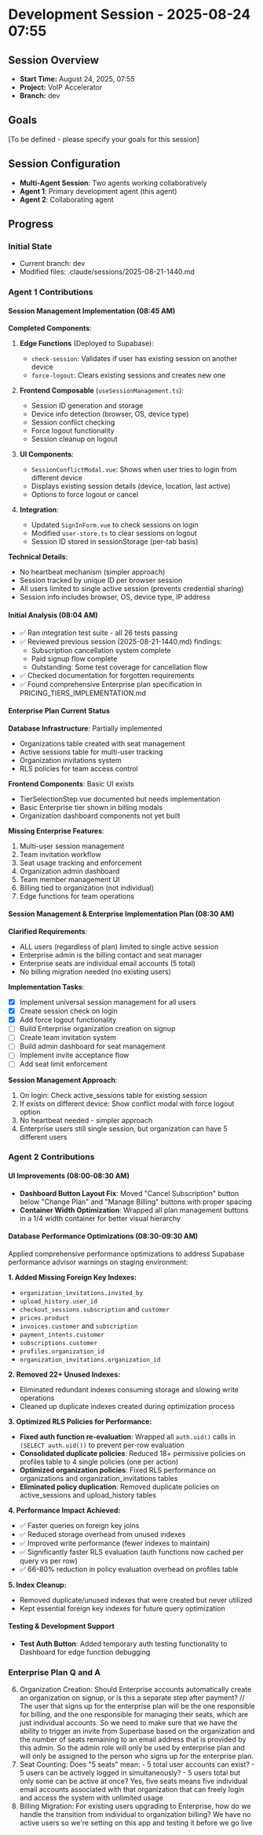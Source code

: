 # Development Session - 2025-08-24 07:55

## Session Overview
- **Start Time:** August 24, 2025, 07:55
- **Project:** VoIP Accelerator
- **Branch:** dev

## Goals
[To be defined - please specify your goals for this session]

## Session Configuration
- **Multi-Agent Session**: Two agents working collaboratively
- **Agent 1**: Primary development agent (this agent)
- **Agent 2**: Collaborating agent

## Progress

### Initial State
- Current branch: dev
- Modified files: .claude/sessions/2025-08-21-1440.md

### Agent 1 Contributions

#### Session Management Implementation (08:45 AM)

**Completed Components**:

1. **Edge Functions** (Deployed to Supabase):
   - `check-session`: Validates if user has existing session on another device
   - `force-logout`: Clears existing sessions and creates new one

2. **Frontend Composable** (`useSessionManagement.ts`):
   - Session ID generation and storage
   - Device info detection (browser, OS, device type)
   - Session conflict checking
   - Force logout functionality
   - Session cleanup on logout

3. **UI Components**:
   - `SessionConflictModal.vue`: Shows when user tries to login from different device
   - Displays existing session details (device, location, last active)
   - Options to force logout or cancel

4. **Integration**:
   - Updated `SignInForm.vue` to check sessions on login
   - Modified `user-store.ts` to clear sessions on logout
   - Session ID stored in sessionStorage (per-tab basis)

**Technical Details**:
- No heartbeat mechanism (simpler approach)
- Session tracked by unique ID per browser session
- All users limited to single active session (prevents credential sharing)
- Session info includes browser, OS, device type, IP address

#### Initial Analysis (08:04 AM)
- ✅ Ran integration test suite - all 26 tests passing
- ✅ Reviewed previous session (2025-08-21-1440.md) findings:
  - Subscription cancellation system complete
  - Paid signup flow complete
  - Outstanding: Some test coverage for cancellation flow
- ✅ Checked documentation for forgotten requirements
- ✅ Found comprehensive Enterprise plan specification in PRICING_TIERS_IMPLEMENTATION.md

#### Enterprise Plan Current Status
**Database Infrastructure**: Partially implemented
- Organizations table created with seat management
- Active sessions table for multi-user tracking
- Organization invitations system
- RLS policies for team access control

**Frontend Components**: Basic UI exists
- TierSelectionStep.vue documented but needs implementation
- Basic Enterprise tier shown in billing modals
- Organization dashboard components not yet built

**Missing Enterprise Features**:
1. Multi-user session management
2. Team invitation workflow
3. Seat usage tracking and enforcement
4. Organization admin dashboard
5. Team member management UI
6. Billing tied to organization (not individual)
7. Edge functions for team operations

#### Session Management & Enterprise Implementation Plan (08:30 AM)

**Clarified Requirements**:
- ALL users (regardless of plan) limited to single active session
- Enterprise admin is the billing contact and seat manager
- Enterprise seats are individual email accounts (5 total)
- No billing migration needed (no existing users)

**Implementation Tasks**:
- [x] Implement universal session management for all users
- [x] Create session check on login
- [x] Add force logout functionality
- [ ] Build Enterprise organization creation on signup
- [ ] Create team invitation system
- [ ] Build admin dashboard for seat management
- [ ] Implement invite acceptance flow
- [ ] Add seat limit enforcement

**Session Management Approach**:
1. On login: Check active_sessions table for existing session
2. If exists on different device: Show conflict modal with force logout option
3. No heartbeat needed - simpler approach
4. Enterprise users still single session, but organization can have 5 different users

### Agent 2 Contributions

#### UI Improvements (08:00-08:30 AM)
- **Dashboard Button Layout Fix**: Moved "Cancel Subscription" button below "Change Plan" and "Manage Billing" buttons with proper spacing
- **Container Width Optimization**: Wrapped all plan management buttons in a 1/4 width container for better visual hierarchy

#### Database Performance Optimizations (08:30-09:30 AM) 
Applied comprehensive performance optimizations to address Supabase performance advisor warnings on staging environment:

**1. Added Missing Foreign Key Indexes:**
- `organization_invitations.invited_by`
- `upload_history.user_id` 
- `checkout_sessions.subscription` and `customer`
- `prices.product`
- `invoices.customer` and `subscription`
- `payment_intents.customer`
- `subscriptions.customer`
- `profiles.organization_id`
- `organization_invitations.organization_id`

**2. Removed 22+ Unused Indexes:**
- Eliminated redundant indexes consuming storage and slowing write operations
- Cleaned up duplicate indexes created during optimization process

**3. Optimized RLS Policies for Performance:**
- **Fixed auth function re-evaluation**: Wrapped all `auth.uid()` calls in `(SELECT auth.uid())` to prevent per-row evaluation
- **Consolidated duplicate policies**: Reduced 18+ permissive policies on profiles table to 4 single policies (one per action)
- **Optimized organization policies**: Fixed RLS performance on organizations and organization_invitations tables
- **Eliminated policy duplication**: Removed duplicate policies on active_sessions and upload_history tables

**4. Performance Impact Achieved:**
- ✅ Faster queries on foreign key joins
- ✅ Reduced storage overhead from unused indexes  
- ✅ Improved write performance (fewer indexes to maintain)
- ✅ Significantly faster RLS evaluation (auth functions now cached per query vs per row)
- ✅ 66-80% reduction in policy evaluation overhead on profiles table

**5. Index Cleanup:**
- Removed duplicate/unused indexes that were created but never utilized
- Kept essential foreign key indexes for future query optimization

#### Testing & Development Support
- **Test Auth Button**: Added temporary auth testing functionality to Dashboard for edge function debugging



### Enterprise Plan Q and A
6. Organization Creation: Should Enterprise accounts automatically create an organization on signup, or is this a separate step after
  payment?
  // The user that signs up for the enterprise plan will be the one responsible for billing, and the one responsible for managing their seats, which are just individual accounts. So we need to make sure that we have the ability to trigger an invite from Superbase based on the organization and the number of seats remaining to an email address that is provided by this admin. So the admin role will only be used by enterprise plan and will only be assigned to the person who signs up for the enterprise plan.
  7. Seat Counting: Does "5 seats" mean:
    - 5 total user accounts can exist?
    - 5 users can be actively logged in simultaneously?
    - 5 users total but only some can be active at once?
    Yes, five seats means five individual email accounts associated with that organization that can freely login and access the system with unlimited usage
  8. Billing Migration: For existing users upgrading to Enterprise, how do we handle the transition from individual to organization
  billing?
  We have no active users so we're setting on this app and testing it before we go live
